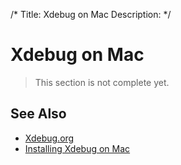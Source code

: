 /*
Title: Xdebug on Mac
Description: 
*/

# Xdebug on Mac

> This section is not complete yet.

## See Also

- [Xdebug.org](https://xdebug.org/)
- [Installing Xdebug on Mac](https://blog.devsense.com/2019/how-to-install-xdebug-for-phptools-for-vscode-on-mac)
